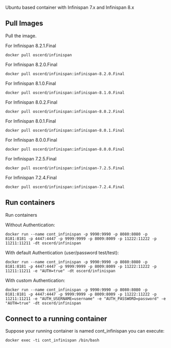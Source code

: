 Ubuntu based container with Infinispan 7.x and Infinispan 8.x

## Pull Images

Pull the image.

For Infinispan 8.2.1.Final

```
docker pull oscerd/infinispan
```

For Infinispan 8.2.0.Final

```
docker pull oscerd/infinispan:infinispan-8.2.0.Final
```

For Infinispan 8.1.0.Final

```
docker pull oscerd/infinispan:infinispan-8.1.0.Final
```

For Infinispan 8.0.2.Final

```
docker pull oscerd/infinispan:infinispan-8.0.2.Final
```

For Infinispan 8.0.1.Final

```
docker pull oscerd/infinispan:infinispan-8.0.1.Final
```

For Infinispan 8.0.0.Final

```
docker pull oscerd/infinispan:infinispan-8.0.0.Final
```

For Infinispan 7.2.5.Final

```
docker pull oscerd/infinispan:infinispan-7.2.5.Final
```

For Infinispan 7.2.4.Final

```
docker pull oscerd/infinispan:infinispan-7.2.4.Final
```

## Run containers

Run containers

Without Authentication:

```
docker run --name cont_infinispan -p 9990:9990 -p 8080:8080 -p 8181:8181 -p 4447:4447 -p 9999:9999 -p 8009:8009 -p 11222:11222 -p 11211:11211 -dt oscerd/infinispan 
```

With default Authentication (user/password test/test):

```
docker run --name cont_infinispan -p 9990:9990 -p 8080:8080 -p 8181:8181 -p 4447:4447 -p 9999:9999 -p 8009:8009 -p 11222:11222 -p 11211:11211 -e "AUTH=true" -dt oscerd/infinispan 
```

With custom Authentication:

```
docker run --name cont_infinispan -p 9990:9990 -p 8080:8080 -p 8181:8181 -p 4447:4447 -p 9999:9999 -p 8009:8009 -p 11222:11222 -p 11211:11211 -e "AUTH_USERNAME=username" -e "AUTH_PASSWORD=password" -e "AUTH=true" -dt oscerd/infinispan 
```

## Connect to a running container

Suppose your running container is named cont_infinispan you can execute:

```
docker exec -ti cont_infinispan /bin/bash
```
